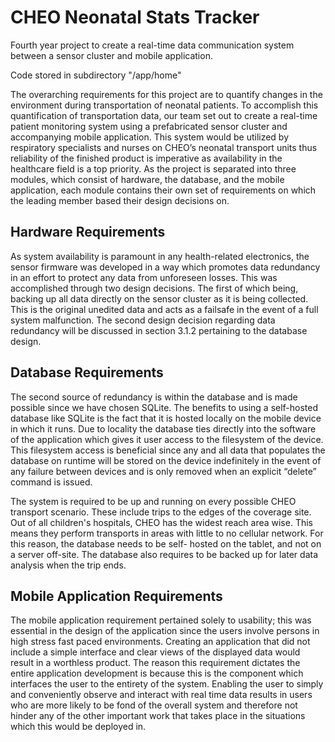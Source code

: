 # CHEO Neonatal Stats Tracker
Fourth year project to create a real-time data communication system between a sensor cluster and mobile application.

Code stored in subdirectory "/app/home"

The overarching requirements for this project are to quantify changes in the environment during transportation of neonatal 
patients. To accomplish this quantification of transportation data, our team set out to create a real-time patient monitoring 
system using a prefabricated sensor cluster and accompanying mobile application. This system would be utilized by respiratory 
specialists and nurses on CHEO’s neonatal transport units thus reliability of the finished product is imperative as availability in the healthcare field is a top priority. As the project is separated into three modules, which consist of hardware, the database, and the mobile application, each module contains their own set of requirements on which the leading member based their design decisions on. 

## Hardware Requirements
As system availability is paramount in any health-related electronics, the sensor firmware was developed in a way which promotes data redundancy in an effort to protect any data from unforeseen losses. This was accomplished through two design decisions. The first of which being, backing up all data directly on the sensor cluster as it is being collected. This is the original unedited data and acts as a failsafe in the event of a full system malfunction. The second design decision regarding data redundancy will be discussed in section 3.1.2 pertaining to the database design. 

## Database Requirements
The second source of redundancy is within the database and is made possible since we have chosen SQLite. The benefits to using a self-hosted database like SQLite is the fact that it is hosted locally on the mobile device in which it runs. Due to locality the database ties directly into the software of the application which gives it user access to the filesystem of the device. This filesystem access is beneficial since any and all data that populates the database on runtime will be stored on the device indefinitely in the event of any failure between devices and is only removed when an explicit “delete” command is issued.

The system is required to be up and running on every possible CHEO transport scenario. These include trips to the edges of the coverage site. Out of all children's hospitals, CHEO has the widest reach area wise. This means they perform transports in areas with little to no cellular network. For this reason, the database needs to be self- hosted on the tablet, and not on a server off-site. The database also requires to be backed up for later data analysis when the trip ends. 

## Mobile Application Requirements
The mobile application requirement pertained solely to usability; this was essential in the design of the application since the users involve persons in high stress fast paced environments. Creating an application that did not include a simple interface and clear views of the displayed data would result in a worthless product. The reason this requirement dictates the entire application development is because this is the component which interfaces the user to the entirety of the system. Enabling the user to simply and conveniently observe and interact with real time data results in users who are more likely to be fond of the overall system and therefore not hinder any of the other important work that takes place in the situations which this would be deployed in. 
